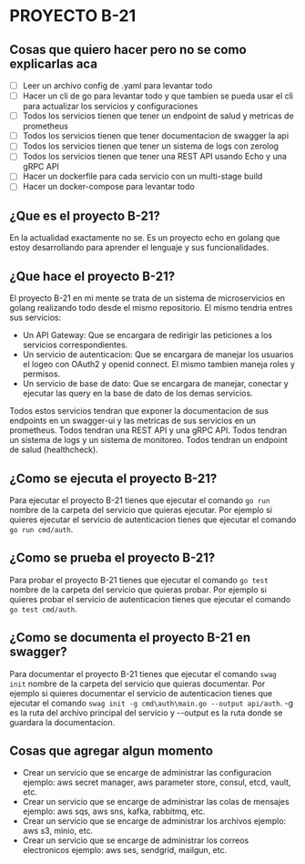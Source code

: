 # PROYECTO B-21

## Cosas que quiero hacer pero no se como explicarlas aca

- [ ] Leer un archivo config de .yaml para levantar todo
- [ ] Hacer un cli de go para levantar todo y que tambien se pueda usar el cli para actualizar los servicios y configuraciones
- [ ] Todos los servicios tienen que tener un endpoint de salud y metricas de prometheus
- [ ] Todos los servicios tienen que tener documentacion de swagger la api
- [ ] Todos los servicios tienen que tener un sistema de logs con zerolog
- [ ] Todos los servicios tienen que tener una REST API usando Echo y una gRPC API
- [ ] Hacer un dockerfile para cada servicio con un multi-stage build
- [ ] Hacer un docker-compose para levantar todo

## ¿Que es el proyecto B-21?

En la actualidad exactamente no se. Es un proyecto echo en golang que estoy desarrollando para aprender el lenguaje y sus funcionalidades.

## ¿Que hace el proyecto B-21?

El proyecto B-21 en mi mente se trata de un sistema de microservicios en golang realizando todo desde el mismo repositorio. El mismo tendria entres sus servicios:

- Un API Gateway: Que se encargara de redirigir las peticiones a los servicios correspondientes.
- Un servicio de autenticacion: Que se encargara de manejar los usuarios el logeo con OAuth2 y openid connect. El mismo tambien maneja roles y permisos.
- Un servicio de base de dato: Que se encargara de manejar, conectar y ejecutar las query en la base de dato de los demas servicios.

Todos estos servicios tendran que exponer la documentacion de sus endpoints en un swagger-ui y las metricas de sus servicios en un prometheus.
Todos tendran una REST API y una gRPC API.
Todos tendran un sistema de logs y un sistema de monitoreo.
Todos tendran un endpoint de salud (healthcheck).

## ¿Como se ejecuta el proyecto B-21?

Para ejecutar el proyecto B-21 tienes que ejecutar el comando `go run` nombre de la carpeta del servicio que quieras ejecutar. Por ejemplo si quieres ejecutar el servicio de autenticacion tienes que ejecutar el comando `go run cmd/auth`.

## ¿Como se prueba el proyecto B-21?

Para probar el proyecto B-21 tienes que ejecutar el comando `go test` nombre de la carpeta del servicio que quieras probar. Por ejemplo si quieres probar el servicio de autenticacion tienes que ejecutar el comando `go test cmd/auth`.

## ¿Como se documenta el proyecto B-21 en swagger?

Para documentar el proyecto B-21 tienes que ejecutar el comando `swag init` nombre de la carpeta del servicio que quieras documentar. Por ejemplo si quieres documentar el servicio de autenticacion tienes que ejecutar el comando `swag init -g cmd\auth\main.go --output api/auth`. -g es la ruta del archivo principal del servicio y --output es la ruta donde se guardara la documentacion.

## Cosas que agregar algun momento

- Crear un servicio que se encarge de administrar las configuracion ejemplo: aws secret manager, aws parameter store, consul, etcd, vault, etc.
- Crear un servicio que se encarge de administrar las colas de mensajes ejemplo: aws sqs, aws sns, kafka, rabbitmq, etc.
- Crear un servicio que se encarge de administrar los archivos ejemplo: aws s3, minio, etc.
- Crear un servicio que se encarge de administrar los correos electronicos ejemplo: aws ses, sendgrid, mailgun, etc.
